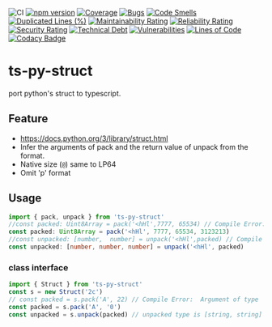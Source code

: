 ![CI](https://github.com/satoren/ts-py-struct/workflows/CI/badge.svg)
[![npm version](https://badge.fury.io/js/ts-py-struct.svg)](https://badge.fury.io/js/ts-py-struct)
[![Coverage](https://sonarcloud.io/api/project_badges/measure?project=satoren_ts-py-struct&metric=coverage)](https://sonarcloud.io/dashboard?id=satoren_ts-py-struct)
[![Bugs](https://sonarcloud.io/api/project_badges/measure?project=satoren_ts-py-struct&metric=bugs)](https://sonarcloud.io/dashboard?id=satoren_ts-py-struct)
[![Code Smells](https://sonarcloud.io/api/project_badges/measure?project=satoren_ts-py-struct&metric=code_smells)](https://sonarcloud.io/dashboard?id=satoren_ts-py-struct)
[![Duplicated Lines (%)](https://sonarcloud.io/api/project_badges/measure?project=satoren_ts-py-struct&metric=duplicated_lines_density)](https://sonarcloud.io/dashboard?id=satoren_ts-py-struct)
[![Maintainability Rating](https://sonarcloud.io/api/project_badges/measure?project=satoren_ts-py-struct&metric=sqale_rating)](https://sonarcloud.io/dashboard?id=satoren_ts-py-struct)
[![Reliability Rating](https://sonarcloud.io/api/project_badges/measure?project=satoren_ts-py-struct&metric=reliability_rating)](https://sonarcloud.io/dashboard?id=satoren_ts-py-struct)
[![Security Rating](https://sonarcloud.io/api/project_badges/measure?project=satoren_ts-py-struct&metric=security_rating)](https://sonarcloud.io/dashboard?id=satoren_ts-py-struct)
[![Technical Debt](https://sonarcloud.io/api/project_badges/measure?project=satoren_ts-py-struct&metric=sqale_index)](https://sonarcloud.io/dashboard?id=satoren_ts-py-struct)
[![Vulnerabilities](https://sonarcloud.io/api/project_badges/measure?project=satoren_ts-py-struct&metric=vulnerabilities)](https://sonarcloud.io/dashboard?id=satoren_ts-py-struct)
[![Lines of Code](https://sonarcloud.io/api/project_badges/measure?project=satoren_ts-py-struct&metric=ncloc)](https://sonarcloud.io/dashboard?id=satoren_ts-py-struct)
[![Codacy Badge](https://api.codacy.com/project/badge/Grade/ea8562a4339243b68d9a3143db29fd4f)](https://app.codacy.com/gh/satoren/ts-py-struct?utm_source=github.com&utm_medium=referral&utm_content=satoren/ts-py-struct&utm_campaign=Badge_Grade)

# ts-py-struct

port python's struct to typescript.

## Feature

-   <https://docs.python.org/3/library/struct.html>
-   Infer the arguments of pack and the return value of unpack from the format.
-   Native size (`@`) same to LP64
-   Omit 'p' format

## Usage

```ts
import { pack, unpack } from 'ts-py-struct'
//const packed: Uint8Array = pack('<hHl',7777, 65534) // Compile Error: Expected 4 arguments, but got 3.
const packed: Uint8Array = pack('<hHl', 7777, 65534, 3123213)
//const unpacked: [number,  number] = unpack('<hHl',packed) // Compile Error: Type '[number, number, number]' is not assignable to type '[number]'.  Source has 3 element(s) but target allows only 1.ts(2322)
const unpacked: [number, number, number] = unpack('<hHl', packed)
```

### class interface

```ts
import { Struct } from 'ts-py-struct'
const s = new Struct('2c')
// const packed = s.pack('A', 22) // Compile Error:  Argument of type 'number' is not assignable to parameter of type 'string'.ts(2345)
const packed = s.pack('A', '0')
const unpacked = s.unpack(packed) // unpacked type is [string, string]
```
